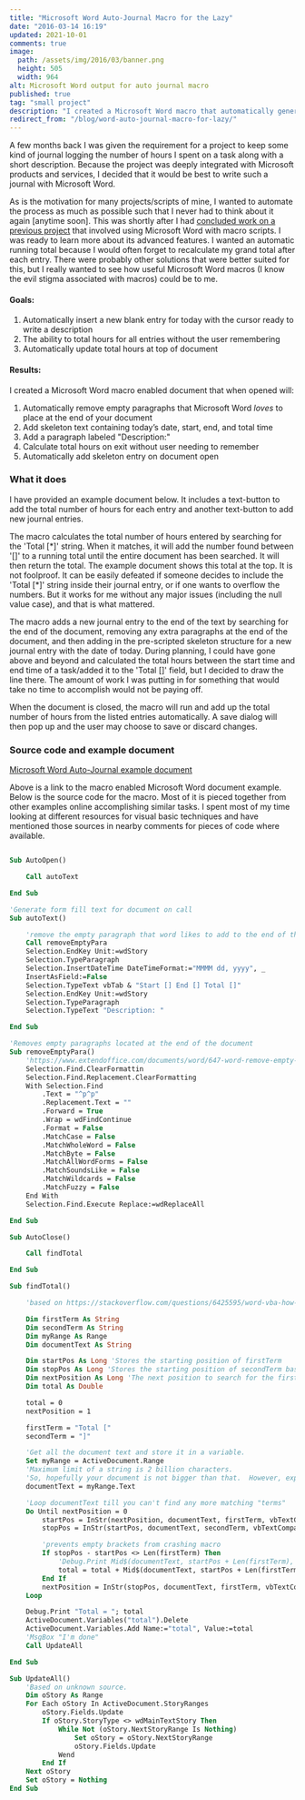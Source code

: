 ```yaml
---
title: "Microsoft Word Auto-Journal Macro for the Lazy"
date: "2016-03-14 16:19"
updated: 2021-10-01
comments: true
image:
  path: /assets/img/2016/03/banner.png
  height: 505
  width: 964
alt: Microsoft Word output for auto journal macro
published: true
tag: "small project"
description: "I created a Microsoft Word macro that automatically generated a skeleton entry for today and added up the total hours documented thus far"
redirect_from: "/blog/word-auto-journal-macro-for-lazy/"
---
```


A few months back I was given the requirement for a project to keep some kind of journal logging the number of hours I spent on a task along with a short description. Because the project was deeply integrated with Microsoft products and services, I decided that it would be best to write such a journal with Microsoft Word.

As is the motivation for many projects/scripts of mine, I wanted to automate the process as much as possible such that I never had to think about it again [anytime soon]. This was shortly after I had [concluded work on a previous project](/blog/2015/12/making-a-book-from-facebook-messages/) that involved using Microsoft Word with macro scripts. I was ready to learn more about its advanced features. I wanted an automatic running total because I would often forget to recalculate my grand total after each entry. There were probably other solutions that were better suited for this, but I really wanted to see how useful Microsoft Word macros (I know the evil stigma associated with macros) could be to me.

#### Goals:

1. Automatically insert a new blank entry for today with the cursor ready to write a description
2. The ability to total hours for all entries without the user remembering
3. Automatically update total hours at top of document

#### Results:

I created a Microsoft Word macro enabled document that when opened will:

1. Automatically remove empty paragraphs that Microsoft Word *loves* to place at the end of your document
2. Add skeleton text containing today’s date, start, end, and total time
3. Add a paragraph labeled "Description:"
4. Calculate total hours on exit without user needing to remember
5. Automatically add skeleton entry on document open

### What it does

I have provided an example document below. It includes a text-button to add the total number of hours for each entry and another text-button to add new journal entries.

The macro calculates the total number of hours entered by searching for the 'Total [\*]' string. When it matches, it will add the number found between '[]' to a running total until the entire document has been searched. It will then return the total. The example document shows this total at the top. It is not foolproof. It can be easily defeated if someone decides to include the 'Total [\*]' string inside their journal entry, or if one wants to overflow the numbers. But it works for me without any major issues (including the null value case), and that is what mattered.

The macro adds a new journal entry to the end of the text by searching for the end of the document, removing any extra paragraphs at the end of the document, and then adding in the pre-scripted skeleton structure for a new journal entry with the date of today. During planning, I could have gone above and beyond and calculated the total hours between the start time and end time of a task/added it to the 'Total []' field, but I decided to draw the line there. The amount of work I was putting in for something that would take no time to accomplish would not be paying off.

When the document is closed, the macro will run and add up the total number of hours from the listed entries automatically. A save dialog will then pop up and the user may choose to save or discard changes.

### Source code and example document

[Microsoft Word Auto-Journal example document](/assets/files/2016/03/JournalExample.docm)

Above is a link to the macro enabled Microsoft Word document example. Below is the source code for the macro. Most of it is pieced together from other examples online accomplishing similar tasks. I spent most of my time looking at different resources for visual basic techniques and have mentioned those sources in nearby comments for pieces of code where available.

```vb

Sub AutoOpen()

    Call autoText

End Sub

'Generate form fill text for document on call
Sub autoText()

    'remove the empty paragraph that word likes to add to the end of the document on open.
    Call removeEmptyPara
    Selection.EndKey Unit:=wdStory
    Selection.TypeParagraph
    Selection.InsertDateTime DateTimeFormat:="MMMM dd, yyyy", _
    InsertAsField:=False
    Selection.TypeText vbTab & "Start [] End [] Total []"
    Selection.EndKey Unit:=wdStory
    Selection.TypeParagraph
    Selection.TypeText "Description: "

End Sub

'Removes empty paragraphs located at the end of the document
Sub removeEmptyPara()
    'https://www.extendoffice.com/documents/word/647-word-remove-empty-paragraphs.html
    Selection.Find.ClearFormattin
    Selection.Find.Replacement.ClearFormatting
    With Selection.Find
        .Text = "^p^p"
        .Replacement.Text = ""
        .Forward = True
        .Wrap = wdFindContinue
        .Format = False
        .MatchCase = False
        .MatchWholeWord = False
        .MatchByte = False
        .MatchAllWordForms = False
        .MatchSoundsLike = False
        .MatchWildcards = False
        .MatchFuzzy = False
    End With
    Selection.Find.Execute Replace:=wdReplaceAll

End Sub

Sub AutoClose()

    Call findTotal

End Sub

Sub findTotal()

    'based on https://stackoverflow.com/questions/6425595/word-vba-how-to-select-text-between-two-substrings-and-assign-to-variable

    Dim firstTerm As String
    Dim secondTerm As String
    Dim myRange As Range
    Dim documentText As String

    Dim startPos As Long 'Stores the starting position of firstTerm
    Dim stopPos As Long 'Stores the starting position of secondTerm based on first term's location
    Dim nextPosition As Long 'The next position to search for the firstTerm
    Dim total As Double

    total = 0
    nextPosition = 1

    firstTerm = "Total ["
    secondTerm = "]"

    'Get all the document text and store it in a variable.
    Set myRange = ActiveDocument.Range
    'Maximum limit of a string is 2 billion characters.
    'So, hopefully your document is not bigger than that.  However, expect declining performance based on how big doucment is
    documentText = myRange.Text

    'Loop documentText till you can't find any more matching "terms"
    Do Until nextPosition = 0
        startPos = InStr(nextPosition, documentText, firstTerm, vbTextCompare)
        stopPos = InStr(startPos, documentText, secondTerm, vbTextCompare)

        'prevents empty brackets from crashing macro
        If stopPos - startPos <> Len(firstTerm) Then
            'Debug.Print Mid$(documentText, startPos + Len(firstTerm), stopPos - startPos - Len(firstTerm))
            total = total + Mid$(documentText, startPos + Len(firstTerm), stopPos - startPos - Len(firstTerm))
        End If
        nextPosition = InStr(stopPos, documentText, firstTerm, vbTextCompare)
    Loop

    Debug.Print "Total = "; total
    ActiveDocument.Variables("total").Delete
    ActiveDocument.Variables.Add Name:="total", Value:=total
    'MsgBox "I'm done"
    Call UpdateAll

End Sub

Sub UpdateAll()
    'Based on unknown source.
    Dim oStory As Range
    For Each oStory In ActiveDocument.StoryRanges
        oStory.Fields.Update
        If oStory.StoryType <> wdMainTextStory Then
            While Not (oStory.NextStoryRange Is Nothing)
                Set oStory = oStory.NextStoryRange
                oStory.Fields.Update
            Wend
        End If
    Next oStory
    Set oStory = Nothing
End Sub
```

